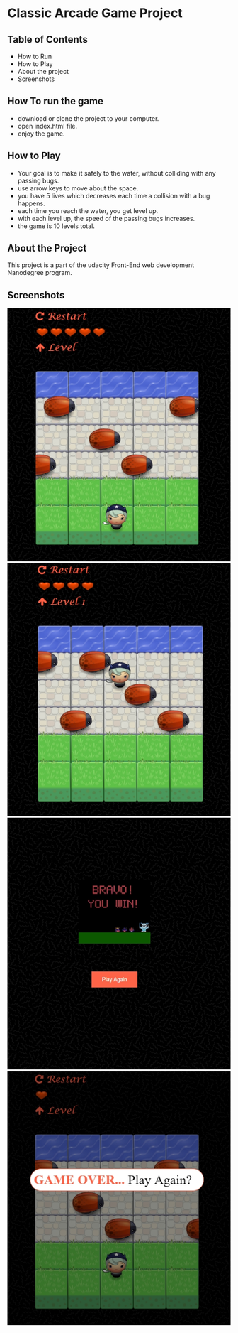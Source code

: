 # Classic Arcade Game Project

## Table of Contents

- How to Run 
- How to Play
- About the project
- Screenshots

## How To run the game
- download or clone the project to your computer.
- open index.html file.
- enjoy the game.

## How to Play
- Your goal is to make it safely to the water, without colliding with any passing bugs.
- use arrow keys to move about the space.
- you have 5 lives which decreases each time a collision with a bug happens.
- each time you reach the water, you get level up.
- with each level up, the speed of the passing bugs increases.
- the game is 10 levels total.

## About the Project 
This project is a part of the udacity Front-End web development Nanodegree program.


## Screenshots
![ScreenShot1](images/screenshots/ss1.jpg)
![ScreenShot1](images/screenshots/ss2.jpg)
![ScreenShot1](images/screenshots/ss3.jpg)
![ScreenShot1](images/screenshots/ss4.jpg)

